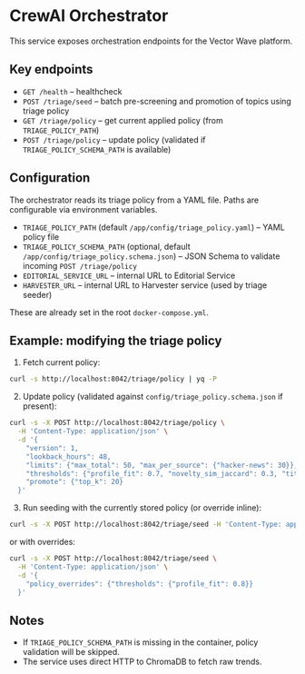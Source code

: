# CrewAI Orchestrator

This service exposes orchestration endpoints for the Vector Wave platform.

## Key endpoints

- `GET /health` – healthcheck
- `POST /triage/seed` – batch pre-screening and promotion of topics using triage policy
- `GET /triage/policy` – get current applied policy (from `TRIAGE_POLICY_PATH`)
- `POST /triage/policy` – update policy (validated if `TRIAGE_POLICY_SCHEMA_PATH` is available)

## Configuration

The orchestrator reads its triage policy from a YAML file. Paths are configurable via environment variables.

- `TRIAGE_POLICY_PATH` (default `/app/config/triage_policy.yaml`) – YAML policy file
- `TRIAGE_POLICY_SCHEMA_PATH` (optional, default `/app/config/triage_policy.schema.json`) – JSON Schema to validate incoming `POST /triage/policy`
- `EDITORIAL_SERVICE_URL` – internal URL to Editorial Service
- `HARVESTER_URL` – internal URL to Harvester service (used by triage seeder)

These are already set in the root `docker-compose.yml`.

## Example: modifying the triage policy

1. Fetch current policy:

```bash
curl -s http://localhost:8042/triage/policy | yq -P
```

2. Update policy (validated against `config/triage_policy.schema.json` if present):

```bash
curl -s -X POST http://localhost:8042/triage/policy \
  -H 'Content-Type: application/json' \
  -d '{
    "version": 1,
    "lookback_hours": 48,
    "limits": {"max_total": 50, "max_per_source": {"hacker-news": 30}},
    "thresholds": {"profile_fit": 0.7, "novelty_sim_jaccard": 0.3, "title_min_len": 10},
    "promote": {"top_k": 20}
  }'
```

3. Run seeding with the currently stored policy (or override inline):

```bash
curl -s -X POST http://localhost:8042/triage/seed -H 'Content-Type: application/json' -d '{}'
```

or with overrides:

```bash
curl -s -X POST http://localhost:8042/triage/seed \
  -H 'Content-Type: application/json' \
  -d '{
    "policy_overrides": {"thresholds": {"profile_fit": 0.8}}
  }'
```

## Notes

- If `TRIAGE_POLICY_SCHEMA_PATH` is missing in the container, policy validation will be skipped.
- The service uses direct HTTP to ChromaDB to fetch raw trends.
